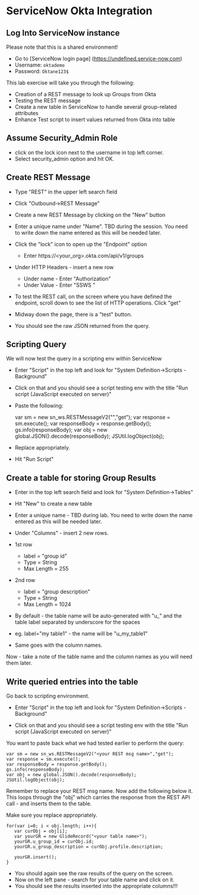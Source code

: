 # ServiceNow Okta Integration

## Log Into ServiceNow instance

Please note that this is a shared environment!

- Go to [ServiceNow login page] (https://undefined.service-now.com)
- Username: `oktademo`
- Password: `Oktane123$`

This lab exercise will take you through the following:

- Creation of a REST message to look up Groups from Okta
- Testing the REST message
- Create a new table in ServiceNow to handle several group-related attributes
- Enhance Test script to insert values returned from Okta into table

## Assume Security_Admin Role

- click on the lock icon next to the username in top left corner.
- Select security_admin option and hit OK.

## Create REST Message

- Type "REST" in the upper left search field
- Click "Outbound->REST Message"
- Create a new REST Message by clicking on the "New" button
- Enter a unique name under "Name".  TBD during the session.  You need to write down the name entered as this will be needed later.
- Click the "lock" icon to open up the "Endpoint" option
	- Enter https://<your_org>.okta.com/api/v1/groups
- Under HTTP Headers - insert a new row
	- Under name - Enter "Authorization"
	- Under Value - Enter "SSWS <your org key>"

- To test the REST call, on the screen where you have defined the endpoint, scroll down to see the list of HTTP operations.  Click "get"
- Midway down the page, there is a "test" button.
- You should see the raw JSON returned from the query.

## Scripting Query

We will now test the query in a scripting env within ServiceNow

- Enter "Script" in the top left and look for "System Definition->Scripts - Background"
- Click on that and you should see a script testing env with the title "Run script (JavaScript executed on server)"
- Paste the following:

    var sm = new sn_ws.RESTMessageV2("<your REST msg name>","get");
    var response = sm.execute();
    var responseBody = response.getBody();
    gs.info(responseBody);
    var obj = new global.JSON().decode(responseBody);
    JSUtil.logObject(obj);

- Replace <your REST msg name> appropriately.
- Hit "Run Script"

## Create a table for storing Group Results

- Enter in the top left search field and look for "System Definition->Tables"
- Hit "New" to create a new table
- Enter a unique name - TBD during lab.  You need to write down the name entered as this will be needed later.
- Under "Columns" - insert 2 new rows.
- 1st row
	- label = "group id"
	- Type = String
	- Max Length = 255
- 2nd row
	- label = "group description"
	- Type = String
	- Max Length = 1024

- By default - the table name will be auto-generated with "u_" and the table label separated by underscore for the spaces
- eg. label="my table1" - the name will be "u_my_table1"
- Same goes with the column names.

Now - take a note of the table name and the column names as you will need them later.

## Write queried entries into the table

Go back to scripting environment.

- Enter "Script" in the top left and look for "System Definition->Scripts - Background"

- Click on that and you should see a script testing env with the title "Run script (JavaScript executed on server)"

You want to paste back what we had tested earlier to perform the query:

    var sm = new sn_ws.RESTMessageV2("<your REST msg name>","get");
    var response = sm.execute();
    var responseBody = response.getBody();
    gs.info(responseBody);
    var obj = new global.JSON().decode(responseBody);
    JSUtil.logObject(obj);
    
Remember to replace your REST msg name.  Now add the following below it.  This loops through the "obj" which carries the response from the REST API call - and inserts them to the table.  

Make sure you replace <your table name> appropriately.
    
    for(var i=0; i < obj.length; i++){
       var curObj = obj[i];
       var yourGR = new GlideRecord("<your table name>");
       yourGR.u_group_id = curObj.id;
       yourGR.u_group_description = curObj.profile.description;

       yourGR.insert();
    }
    
- You should again see the raw results of the query on the screen.
- Now on the left pane - search for your table name and click on it.
- You should see the results inserted into the appropriate columns!!!


